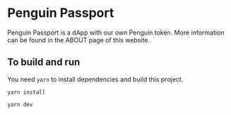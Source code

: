 # Penguin Passport

Penguin Passport is a dApp with our own Penguin token.
More information can be found in the ABOUT page of this website.

## To build and run

You need `yarn` to install dependencies and build this project.

```shell
yarn install
```

```shell
yarn dev
```
